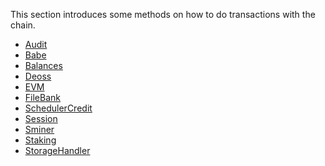 This section introduces some methods on how to do transactions with the chain.

- [Audit](preface.md)
- [Babe](install.md)
- [Balances](initialization.md)
- [Deoss](quick_start.md)
- [EVM]()
- [FileBank](properties.md)
- [SchedulerCredit](data_processing.md)
- [Session](chain_state.md)
- [Sminer]()
- [Staking]()
- [StorageHandler]()